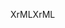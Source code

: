 <span data-ttu-id="3c647-101">XrML</span><span class="sxs-lookup"><span data-stu-id="3c647-101">XrML</span></span>